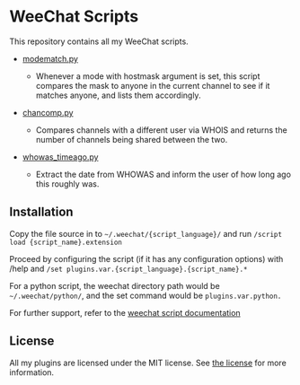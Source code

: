 # WeeChat Scripts

This repository contains all my WeeChat scripts.

- [modematch.py](modematch.py)
  - Whenever a mode with hostmask argument is set, this script compares the mask to anyone in the current channel
    to see if it matches anyone, and lists them accordingly.

- [chancomp.py](chancomp.py)
  - Compares channels with a different user via WHOIS and returns the number
    of channels being shared between the two.

- [whowas_timeago.py](whowas_timeago.py)
  - Extract the date from WHOWAS and inform the user of how long ago this roughly was.

## Installation

Copy the file source in to `~/.weechat/{script_language}/` and run `/script load {script_name}.extension`

Proceed by configuring the script (if it has any configuration options) with /help 
and `/set plugins.var.{script_language}.{script_name}.*`

For a python script, the weechat directory path would be `~/.weechat/python/`, and the set command would be
`plugins.var.python.`

For further support, refer to the 
[weechat script documentation](https://weechat.org/files/doc/stable/weechat_quickstart.en.html#plugins_scripts)

## License

All my plugins are licensed under the MIT license. See [the license](LICENSE) for more information.
